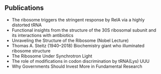 <h2> Publications </h2>

<ul>

                             

 <li><a target="_blank" href="https://github.com/manjunath5496/Venki-Ramakrishnan-Publications/blob/master/vnr(1).pdf" style="text-decoration:none;">The ribosome triggers the stringent response by RelA via a highly distorted tRNA</a></li>

 <li><a target="_blank" href="https://github.com/manjunath5496/Venki-Ramakrishnan-Publications/blob/master/vnr(2).pdf" style="text-decoration:none;">Functional insights from the structure of the 30S ribosomal subunit and its interactions with antibiotics</a></li>

<li><a target="_blank" href="https://github.com/manjunath5496/Venki-Ramakrishnan-Publications/blob/master/vnr(3).pdf" style="text-decoration:none;">
Unraveling the Structure of the Ribosome (Nobel Lecture) </a></li>
 <li><a target="_blank" href="https://github.com/manjunath5496/Venki-Ramakrishnan-Publications/blob/master/vnr(4).pdf" style="text-decoration:none;">Thomas A. Steitz (1940–2018)
Biochemistry giant who illuminated ribosome structure</a></li>                              




<li><a target="_blank" href="https://github.com/manjunath5496/Venki-Ramakrishnan-Publications/blob/master/vnr(5).pdf" style="text-decoration:none;">The Ribosome Under Synchrotron Light</a></li>
<li><a target="_blank" href="https://github.com/manjunath5496/Venki-Ramakrishnan-Publications/blob/master/vnr(6).pdf" style="text-decoration:none;">The role of modifications in codon discrimination by tRNA(Lys) UUU</a></li>
 <li><a target="_blank" href="https://github.com/manjunath5496/Venki-Ramakrishnan-Publications/blob/master/vnr(7).pdf" style="text-decoration:none;">Why Governments Should Invest More in Fundamental Research</a></li>

</ul>
